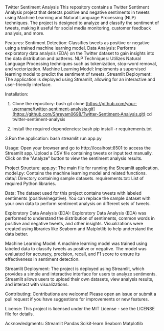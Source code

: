 Twitter Sentiment Analysis
This repository contains a Twitter Sentiment Analysis project that detects positive and negative sentiments in tweets using Machine Learning and Natural Language Processing (NLP) techniques. The project is designed to analyze and classify the sentiment of tweets, making it useful for social media monitoring, customer feedback analysis, and more.

Features:
Sentiment Detection: Classifies tweets as positive or negative using a trained machine learning model.
Data Analysis: Performs exploratory data analysis (EDA) on the Twitter dataset to gain insights into the data distribution and patterns.
NLP Techniques: Utilizes Natural Language Processing techniques such as tokenization, stop-word removal, and vectorization.
Machine Learning Model: Implements a supervised learning model to predict the sentiment of tweets.
Streamlit Deployment: The application is deployed using Streamlit, allowing for an interactive and user-friendly interface.

Installation:
1. Clone the repository:
bash
git clone [https://github.com/your-username/twitter-sentiment-analysis.git](https://github.com/Shreyam0698/Twitter-Sentiment-Analysis.git)
cd twitter-sentiment-analysis

2. Install the required dependencies:
bash
pip install -r requirements.txt

3.Run the application:
bash
streamlit run app.py

Usage:
Open your browser and go to http://localhost:8501 to access the Streamlit app.
Upload a CSV file containing tweets or input text manually.
Click on the "Analyze" button to view the sentiment analysis results.

Project Structure:
app.py: The main file for running the Streamlit application.
model.py: Contains the machine learning model and related functions.
data/: Directory containing sample datasets.
requirements.txt: List of required Python libraries.

Data:
The dataset used for this project contains tweets with labeled sentiments (positive/negative). You can replace the sample dataset with your own data to perform sentiment analysis on different sets of tweets.

Exploratory Data Analysis (EDA):
Exploratory Data Analysis (EDA) was performed to understand the distribution of sentiments, common words in positive and negative tweets, and other insights. Visualizations were created using libraries like Seaborn and Matplotlib to help understand the data better.

Machine Learning Model:
A machine learning model was trained using labeled data to classify tweets as positive or negative. The model was evaluated for accuracy, precision, recall, and F1 score to ensure its effectiveness in sentiment detection.

Streamlit Deployment:
The project is deployed using Streamlit, which provides a simple and interactive interface for users to analyze sentiments. Streamlit allows users to upload their own datasets, view analysis results, and interact with visualizations.

Contributing:
Contributions are welcome! Please open an issue or submit a pull request if you have suggestions for improvements or new features.

License:
This project is licensed under the MIT License - see the LICENSE file for details.

Acknowledgments:
Streamlit
Pandas
Scikit-learn
Seaborn
Matplotlib
